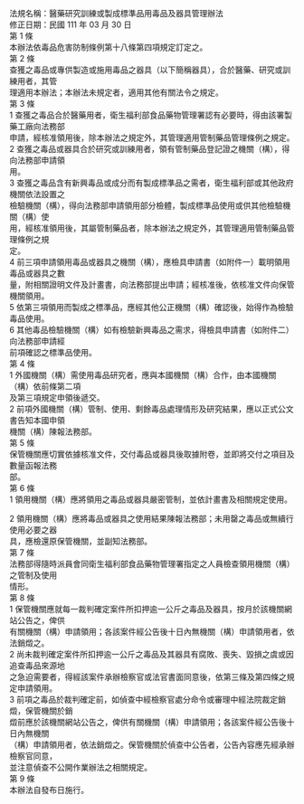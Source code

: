 法規名稱：醫藥研究訓練或製成標準品用毒品及器具管理辦法  
修正日期：民國 111 年 03 月 30 日  
第 1 條  
本辦法依毒品危害防制條例第十八條第四項規定訂定之。  
第 2 條  
查獲之毒品或專供製造或施用毒品之器具（以下簡稱器具），合於醫藥、研究或訓練用者，其管  
理適用本辦法；本辦法未規定者，適用其他有關法令之規定。  
第 3 條  
1 查獲之毒品合於醫藥用者，衛生福利部食品藥物管理署認有必要時，得由該署製藥工廠向法務部  
申請，經核准領用後，除本辦法之規定外，其管理適用管制藥品管理條例之規定。  
2 查獲之毒品或器具合於研究或訓練用者，領有管制藥品登記證之機關（構），得向法務部申請領  
用。  
3 查獲之毒品含有新興毒品或成分而有製成標準品之需者，衛生福利部或其他政府機關依法設置之  
檢驗機關（構），得向法務部申請領用部分檢體，製成標準品使用或供其他檢驗機關（構）使  
用，經核准領用後，其屬管制藥品者，除本辦法之規定外，其管理適用管制藥品管理條例之規  
定。  
4 前三項申請領用毒品或器具之機關（構），應檢具申請書（如附件一）載明領用毒品或器具之數  
量，附相關證明文件及計畫書，向法務部提出申請；經核准後，依核准文件向保管機關領用。  
5 依第三項領用而製成之標準品，應經其他公正機關（構）確認後，始得作為檢驗毒品使用。  
6 其他毒品檢驗機關（構）如有檢驗新興毒品之需求，得檢具申請書（如附件二）向法務部申請經  
前項確認之標準品使用。  
第 4 條  
1 外國機關（構）需使用毒品研究者，應與本國機關（構）合作，由本國機關（構）依前條第二項  
及第三項規定申領後遞交。  
2 前項外國機關（構）管制、使用、剩餘毒品處理情形及研究結果，應以正式公文書告知本國申領  
機關（構）陳報法務部。  
第 5 條  
保管機關應切實依據核准文件，交付毒品或器具後取據附卷，並即將交付之項目及數量函報法務  
部。  
第 6 條  
1 領用機關（構）應將領用之毒品或器具嚴密管制，並依計畫書及相關規定使用。  


2 領用機關（構）應將毒品或器具之使用結果陳報法務部；未用罄之毒品或無續行使用必要之器  
具，應檢還原保管機關，並副知法務部。  
第 7 條  
法務部得隨時派員會同衛生福利部食品藥物管理署指定之人員檢查領用機關（構）之管制及使用  
情形。  
第 8 條  
1 保管機關應就每一裁判確定案件所扣押逾一公斤之毒品及器具，按月於該機關網站公告之，俾供  
有關機關（構）申請領用；各該案件經公告後十日內無機關（構）申請領用者，依法銷燬之。  
2 尚未裁判確定案件所扣押逾一公斤之毒品及其器具有腐敗、喪失、毀損之虞或因追查毒品來源地  
之急迫需要者，得經該案件承辦檢察官或法官書面同意後，依第三條及第四條之規定申請領用。  
3 前項之毒品於裁判確定前，如偵查中經檢察官處分命令或審理中經法院裁定銷燬，保管機關於銷  
燬前應於該機關網站公告之，俾供有關機關（構）申請領用；各該案件經公告後十日內無機關  
（構）申請領用者，依法銷燬之。保管機關於偵查中公告者，公告內容應先經承辦檢察官同意，  
並注意偵查不公開作業辦法之相關規定。  
第 9 條  
本辦法自發布日施行。  


